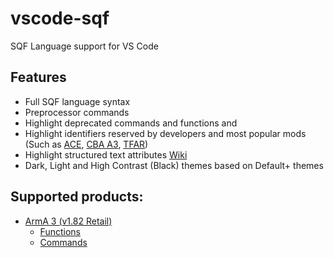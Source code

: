# vscode-sqf

SQF Language support for VS Code

## Features

* Full SQF language syntax
* Preprocessor commands
* Highlight deprecated commands and functions and
* Highlight identifiers reserved by developers and most popular mods (Such as [ACE](https://github.com/acemod/ACE3), [CBA A3](https://github.com/CBATeam/CBA_A3), [TFAR](https://github.com/michail-nikolaev/task-force-arma-3-radio))
* Highlight structured text attributes [Wiki](https://community.bistudio.com/wiki/Structured_Text)
* Dark, Light and High Contrast (Black) themes based on Default+ themes

## Supported products:

* [ArmA 3 (v1.82 Retail)](https://community.bistudio.com/wiki/Category:Arma_3:_Editing)
  * [Functions](https://community.bistudio.com/wiki/Category:Arma_3:_Functions)
  * [Commands](https://community.bistudio.com/wiki/Category:Scripting_Commands_Arma_3)

